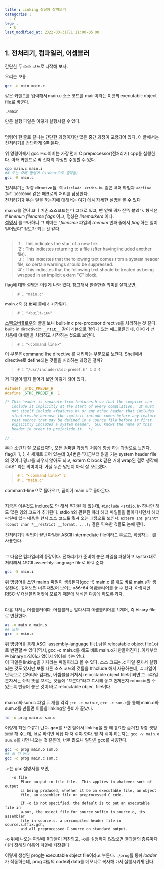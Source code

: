 ```yaml
---
title : Linking 샅샅이 살펴보기
categories : 
  - C
tags :
  - C
last_modified_at: 2022-03-31T21:11:00-05:00
---
```

## 1. 전처리기, 컴파일러, 어셈블러

<script src="https://gist.github.com/JuTaK97/2bad611bf87f0ba34844054aa107c2a8.js"></script>

간단한 두 소스 코드로 시작해 보자.<br />

우리는 보통
```bash
gcc -o main main.c
```
같은 커맨드를 입력해서 main.c 소스 코드를 main이라는 이름의 executable object file로 바꾼다.<br />
```bash
./main
```
만든 실행 파일은 이렇게 실행시킬 수 있다.<br /><br />

명령어 한 줄로 끝나는 간단한 과정이지만 많은 중간 과정이 포함되어 있다. 이 글에서는 전처리기를 간단하게 살펴본다.


위 명령어에서 gcc 드라이버는 가장 먼저 C preprocessor(전처리기) cpp를 실행한다. 아래 커맨드로 딱 전처리 과정만 수행할 수 있다.
```bash
cpp main.c main.i
## 또는 아래 명령어 (stdout으로 출력됨)
gcc -E main.c
```
전처리기는 각종 directive들, 즉 `#include <stdio.h>` 같은 헤더 파일과 `#define INF 10000000` 같은 매크로의 처리를 담당한다. <br />
전처리기가 무슨 일을 하는지에 대해서는  [여기] 에서 자세한 설명을 볼 수 있다.

<script src="https://gist.github.com/JuTaK97/37e95f951bacdc5fac9a1e0e5cc5720e.js"></script>

main.i를 열어 보니 기존 소스코드는 다 그대로 있고, 맨 앞에 뭐가 잔뜩 붙었다. 형식은 _# linenum filename flags_ 이고, 명칭은 _linemarkers_ 이다.<br />
[설명서] 를 보아하니 그 의미는 "_filename_ 파일의 _linenum_ 번째 줄에서 _flag_ 하는 일이 일어났다" 정도가 되는 것 같다.<br /><br />


> ‘1’ : This indicates the start of a new file. <br />
> ‘2’ : This indicates returning to a file (after having included another file). <br />
> ‘3’ : This indicates that the following text comes from a system header file, so certain warnings should be suppressed. <br />
> ‘4’ : This indicates that the following text should be treated as being wrapped in an implicit extern "C" block. <br />

flag에 대한 설명은 이렇게 나와 있다. 참고해서 한줄한줄 의미를 살펴보면, <br />

> `# 1 "main.c"`

main.c의 첫 번째 줄에서 시작된다.

> `# 1 "<built-in>"`
  
[스택오버플로우]의 글을 보니 built-in c pre-procssor directive를 처리하는 것 같다. built-in directive는 `__FILE__` 같이 기본으로 정의돼 있는 매크로들인데, GCC가 맨 처음에 얘네들을 처리하고 시작하는 것으로 보인다.  

> `# 1 "<command-line>"`
 

이 부분은 command line directive 를 처리하는 부분으로 보인다. Shell에서 directive로 define되는 것들을 처리하는 과정인 걸까?

> `# 1 "/usr/include/stdc-predef.h" 1 3 4`

저 파일이 뭘지 들어가 보면 이렇게 되어 있다.
```c
#ifndef	_STDC_PREDEF_H
#define	_STDC_PREDEF_H	1

/* This header is separate from features.h so that the compiler can
   include it implicitly at the start of every compilation.  It must
   not itself include <features.h> or any other header that includes
   <features.h> because the implicit include comes before any feature
   test macros that may be defined in a source file before it first
   explicitly includes a system header.  GCC knows the name of this
   header in order to preinclude it.  */

// ...
```
무슨 소린지 잘 모르겠지만, 모든 컴파일 과정의 처음에 항상 하는 과정으로 보인다. flag가 1, 3, 4 세개로 되어 있는데 3,4번은 "지금부터 읽을 거는 system header file의 것이니 경고를 띄우지 않아도 되고, extern C block 같은 거에 wrap된 걸로 생각해 주라!" 라는 의미이다. 사실 무슨 말인지 아직 잘 모르겠다.

> ```c
> # 1 "<command-line>" 2
> # 1 "main.c"
> ```

command-line으로 돌아오고, 곧이어 main.c로 돌아온다.<br /><br />

지금은 아무것도 include도 안 해서 추가된 게 없는데, `#include <stdio.h>` 하나만 해도 많은 양의 코드가 추가된다. stdio.h와 관련된 여러 헤더 파일들을 돌아다니면서 헤더 파일에 있는 내용을 현재 소스 코드로 옮겨 오는 과정으로 보인다. `extern int printf (const char *__restrict __format, ...);` 같은 익숙한 것들도 눈에 띈다.<br />


전처리기의 작업이 끝난 파일을 ASCII intermediate file이라고 부르고, 확장자는 .i를 사용한다.<br /><br />

그 다음은 컴파일러의 등장이다. 전처리기가 준비해 놓은 파일을 파싱하고 syntax대로 처리해서 ASCII assembly-language file로 바꿔 준다.
```bash
gcc -S main.i
```
위 명령어를 쓰면 main.s 파일이 생성된다(gcc -S main.c 를 해도 바로 main.s가 생성된다). 열어보면 너무 재밌어 보이는 x86-64 어셈블리어를 볼 수 있다. 아쉽지만 RISC-V 어셈블리어밖에 모르기 때문에 해석은 다음에 하도록 하자.<br /><br />

다음 차례는 어셈블러이다. 어셈블러는 알다시피 어셈블리어를 기계어, 즉 binary file로 변환한다.
```bash
as -o main.o main.s
## 또는
gcc -c main.s
```
위 명령어를 통해 ASCII assembly-language file(.s)을 relocatable object file(.o)로 변환할 수 있다(역시, gcc -c main.c를 해도 바로 main.o가 만들어진다). 이제부터는 binary 파일이라 열어서 읽어볼 수는 없다.<br />
이 파일은 linking을 기다리는 파일이라고 볼 수 있다. 소스 코드는 .c 파일 혼자서 실행되는 것도 있지만 보통 다른 소스 코드의 것들을 #include 해서 사용하는데, .c 파일이 단독으로 전처리와 컴파일, 어셈블을 거쳐서 relocatable object file이 되면 그 .c파일 혼자서는 아직 뜻을 모르는 것들에 "모른다"라고 표시해 놓고 언제든지 relocate할 수 있도록 만들어 놓은 것이 바로 relocatable object file이다.<br /><br />

main.c와 sum.c 파일 두 개를 각각 `gcc -c main.c`, `gcc -c sum.c`를 통해 main.o와 sum.o를 만들면 이들을 linking할 준비가 끝났다.
```bash
ld -o prog main.o sum.o
```
이렇게 하면 오류가 난다. gcc를 쓰면 알아서 linking을 할 때 필요한 숨겨진 각종 셋팅들을 해 주는데, ld로 하려면 직접 다 쳐 줘야 한다. 뭘 쳐 줘야 하는지는 `gcc -v main.o sum.o`를 치면 나오는 것 같은데, 너무 많으니 일단은 gcc를 사용한다.
```bash
gcc -o prog main.o sum.o
## 둘 다 된다
gcc -o prog main.c sum.c
```
`-o`는 gcc 설명서를 보면,<br />
>
       -o file
           Place output in file file.  This applies to whatever sort of output
           is being produced, whether it be an executable file, an object
           file, an assembler file or preprocessed C code.

           If -o is not specified, the default is to put an executable file in
           a.out, the object file for source.suffix in source.o, its assembler
           file in source.s, a precompiled header file in source.suffix.gch,
           and all preprocessed C source on standard output.

-o 뒤에 나오는 파일에 결과물이 저장되고, -o를 설정하지 않았으면 결과물의 종류마다 미리 정해진 이름의 파일에 저장된다.<br />

이렇게 생성된 prog는 executable object file이라고 부른다. `./prog`를 통해 _loader_ 가 작동하는데, prog 파일의 code와 data를 메모리로 복사해 가서 실행시키게 된다.




[여기]: https://jutak97.github.io/c/C-14/
[설명서]: https://gcc.gnu.org/onlinedocs/cpp/Preprocessor-Output.html
[스택오버플로우]: https://stackoverflow.com/questions/45759181/c-preprocessor-output
